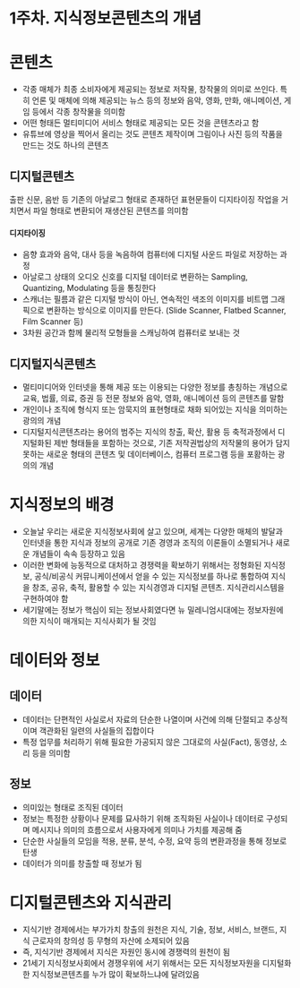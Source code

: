 # 1주차. 지식정보콘텐츠의 개념

# 콘텐츠

- 각종 매체가 최종 소비자에게 제공되는 정보로 저작물, 창작물의 의미로 쓰인다. 특히 언론 및 매체에 의해 제공되는 뉴스 등의 정보와 음악, 영화, 만화, 애니메이션, 게임 등에서 각종 창작물을 의미함
- 어떤 형태든 멀티미디어 서비스 형태로 제공되는 모든 것을 콘텐츠라고 함
- 유튜브에 영상을 찍어서 올리는 것도 콘텐츠 제작이며 그림이나 사진 등의 작품을 만드는 것도 하나의 콘텐츠

## 디지털콘텐츠

출판 신문, 음반 등 기존의 아날로그 형태로 존재하던 표현문들이 디지타이징 작업을 거치면서 파일 형태로 변환되어 재생산된 콘텐츠를 의미함

#### 디지타이징

- 음향 효과와 음악, 대사 등을 녹음하여 컴퓨터에 디지털 사운드 파일로 저장하는 과정
- 아날로그 상태의 오디오 신호를 디지털 데이터로 변환하는 Sampling, Quantizing, Modulating 등을 통칭한다
- 스캐너는 필름과 같은 디지털 방식이 아닌, 연속적인 색조의 이미지를 비트맵 그래픽으로 변환하는 방식으로 이미지를 만든다. (Slide Scanner, Flatbed Scanner, Film Scanner 등)
- 3차원 공간과 함께 물리적 모형들을 스캐닝하여 컴퓨터로 보내는 것

## 디지털지식콘텐츠

- 멀티미디어와 인터넷을 통해 제공 또는 이용되는 다양한 정보를 총칭하는 개념으로 교육, 법률, 의료, 증권 등 전문 정보와 음악, 영화, 애니메이션 등의 콘텐츠를 말함
- 개인이나 조직에 형식지 또는 암묵지의 표현형태로 채화 되어있는 지식을 의미하는 광의의 개념
- 디지털지식콘텐츠라는 용어의 범주는 지식의 창출, 확산, 활용 등 축적과정에서 디지털화된 제반 형태들을 포함하는 것으로, 기존 저작권법상의 저작물의 용어가 담지 못하는 새로운 형태의 콘텐츠 및 데이터베이스, 컴퓨터 프로그램 등을 포홤하는 광의의 개념

# 지식정보의 배경

- 오늘날 우리는 새로운 지식정보사회에 살고 있으며, 세계는 다양한 매체의 발달과 인터넷을 통한 지식과 정보의 공개로 기존 경영과 조직의 이론들이 소멸되거나 새로운 개념들이 속속 등장하고 있음
- 이러한 변화에 능동적으로 대처하고 경쟁력을 확보하기 위해서는 정형화된 지식정보, 공식/비공식 커뮤니케이션에서 얻을 수 있는 지식정보를 하나로 통합하여 지식을 창조, 공유, 축적, 활용할 수 있는 지식경영과 디지털 콘텐츠. 지식관리시스템을 구현하여야 함
- 세기말에는 정보가 핵심이 되는 정보사회였다면 뉴 밀레니엄시대에는 정보자원에 의한 지식이 매개되는 지식사회가 될 것임

# 데이터와 정보

## 데이터

- 데이터는 단편적인 사실로서 자료의 단순한 나열이며 사건에 의해 단절되고 추상적이며 객관화된 일련의 사실들의 집합이다
- 특정 업무를 처리하기 위해 필요한 가공되지 않은 그대로의 사실(Fact), 동영상, 소리 등을 의미함

## 정보

- 의미있는 형태로 조직된 데이터
- 정보는 특정한 상황이나 문제를 묘사하기 위해 조직화된 사실이나 데이터로 구성되며 메시지나 의미의 흐름으로서 사용자에게 의미나 가치를 제공해 줌
- 단순한 사실들의 모임을 적용, 분류, 분석, 수정, 요약 등의 변환과정을 통해 정보로 탄생
- 데이터가 의미를 창출할 때 정보가 됨

# 디지털콘텐츠와 지식관리

- 지식기반 경제에서는 부가가치 창출의 원천은 지식, 기술, 정보, 서비스, 브랜드, 지식 근로자의 창의성 등 무형의 자산에 소제되어 있음
- 즉, 지식기반 경제에서 지식은 자원인 동시에 경쟁력의 원천이 됨
- 21세기 지식정보사회에서 경쟁우위에 서기 위해서는 모든 지식정보자원을 디지털화한 지식정보콘텐츠를 누가 많이 확보하느냐에 달려있음
